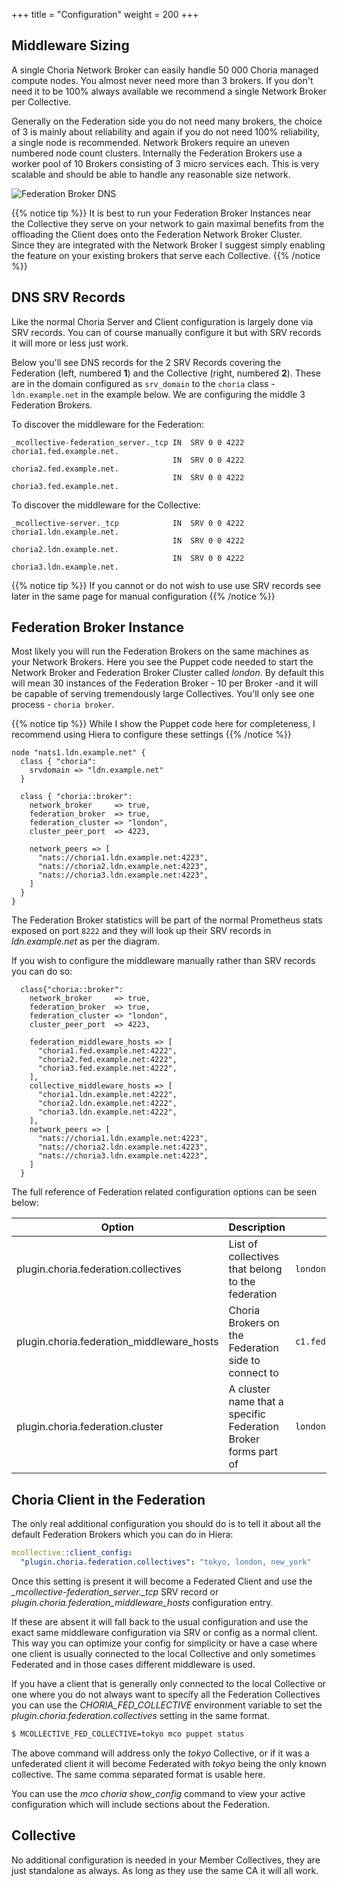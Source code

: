 +++
title = "Configuration"
weight = 200
+++

## Middleware Sizing

A single Choria Network Broker can easily handle 50 000 Choria managed compute nodes. You almost never need more than 3 brokers. If you don't need it to be 100% always available we recommend a single Network Broker per Collective.

Generally on the Federation side you do not need many brokers, the choice of 3 is mainly about reliability and again if you do not need 100% reliability, a single node is recommended.  Network Brokers require an uneven numbered node count clusters.  Internally the Federation Brokers use a worker pool of 10 Brokers consisting of 3 micro services each.  This is very scalable and should be able to handle any reasonable size network.

![Federation Broker DNS](../../federation_dns_config.png)

{{% notice tip %}}
It is best to run your Federation Broker Instances near the Collective they serve on your network to gain maximal benefits from the offloading the Client does onto the Federation Network Broker Cluster. Since they are integrated with the Network Broker I suggest simply enabling the feature on your existing brokers that serve each Collective.
{{% /notice %}}

## DNS SRV Records

Like the normal Choria Server and Client configuration is largely done via SRV records.  You can of course manually configure it but with SRV records it will more or less just work.

Below you'll see DNS records for the 2 SRV Records covering the Federation (left, numbered **1**) and the Collective (right, numbered **2**). These are in the domain configured as `srv_domain` to the `choria` class - `ldn.example.net` in the example below.  We are configuring the middle 3 Federation Brokers.

To discover the middleware for the Federation:

```nohighlight
_mcollective-federation_server._tcp IN  SRV 0 0 4222  choria1.fed.example.net.
                                    IN  SRV 0 0 4222  choria2.fed.example.net.
                                    IN  SRV 0 0 4222  choria3.fed.example.net.
```

To discover the middleware for the Collective:

```nohighlight
_mcollective-server._tcp            IN  SRV 0 0 4222  choria1.ldn.example.net.
                                    IN  SRV 0 0 4222  choria2.ldn.example.net.
                                    IN  SRV 0 0 4222  choria3.ldn.example.net.
```

{{% notice tip %}}
If you cannot or do not wish to use use SRV records see later in the same page for manual configuration
{{% /notice %}}

## Federation Broker Instance

Most likely you will run the Federation Brokers on the same machines as your Network Brokers. Here you see the Puppet code needed to start the Network Broker and Federation Broker Cluster called *london*. By default this will mean 30 instances of the Federation Broker - 10 per Broker -and it will be capable of serving tremendously large Collectives.  You'll only see one process - `choria broker`.

{{% notice tip %}}
While I show the Puppet code here for completeness, I recommend using Hiera to configure these settings
{{% /notice %}}

```puppet
node "nats1.ldn.example.net" {
  class { "choria":
    srvdomain => "ldn.example.net"
  }

  class { "choria::broker":
    network_broker     => true,
    federation_broker  => true,
    federation_cluster => "london",
    cluster_peer_port  => 4223,
    
    network_peers => [
      "nats://choria1.ldn.example.net:4223",
      "nats://choria2.ldn.example.net:4223",
      "nats://choria3.ldn.example.net:4223",
    ]
  }
}
```

The Federation Broker statistics will be part of the normal Prometheus stats exposed on port `8222` and they will look up their SRV records in *ldn.example.net* as per the diagram.

If you wish to configure the middleware manually rather than SRV records you can do so:

```puppet
  class{"choria::broker":
    network_broker     => true,
    federation_broker  => true,
    federation_cluster => "london",
    cluster_peer_port  => 4223,
    
    federation_middleware_hosts => [
      "choria1.fed.example.net:4222",
      "choria2.fed.example.net:4222",
      "choria3.fed.example.net:4222",
    ],
    collective_middleware_hosts => [
      "choria1.ldn.example.net:4222",
      "choria2.ldn.example.net:4222",
      "choria3.ldn.example.net:4222",
    ],
    network_peers => [
      "nats://choria1.ldn.example.net:4223",
      "nats://choria2.ldn.example.net:4223",
      "nats://choria3.ldn.example.net:4223",
    ]
  }
```

The full reference of Federation related configuration options can be seen below:

|Option|Description|Sample|
|------|-----------|------|
|plugin.choria.federation.collectives|List of collectives that belong to the federation|`london,tokyo,new_york`|
|plugin.choria.federation_middleware_hosts|Choria Brokers on the Federation side to connect to|`c1.fed.example.net:4222,c2.fed.example.net:4222`|
|plugin.choria.federation.cluster|A cluster name that a specific Federation Broker forms part of|`london`|

## Choria Client in the Federation

The only real additional configuration you should do is to tell it about all the default Federation Brokers which you can do in Hiera:

```yaml
mcollective::client_config:
  "plugin.choria.federation.collectives": "tokyo, london, new_york"
```

Once this setting is present it will become a Federated Client and use the *_mcollective-federation_server._tcp* SRV record or *plugin.choria.federation_middleware_hosts* configuration entry.

If these are absent it will fall back to the usual configuration and use the exact same middleware configuration via SRV or config as a normal client. This way you can optimize your config for simplicity or have a case where one client is usually connected to the local Collective and only sometimes Federated and in those cases different middleware is used.

If you have a client that is generally only connected to the local Collective or one where you do not always want to specify all the Federation Collectives you can use the *CHORIA_FED_COLLECTIVE* environment variable to set the *plugin.choria.federation.collectives* setting in the same format.

```bash
$ MCOLLECTIVE_FED_COLLECTIVE=tokyo mco puppet status
```

The above command will address only the *tokyo* Collective, or if it was a unfederated client it will become Federated with *tokyo* being the only known collective.  The same comma separated format is usable here.

You can use the *mco choria show_config* command to view your active configuration which will include sections about the Federation.

## Collective

No additional configuration is needed in your Member Collectives, they are just standalone as always.  As long as they use the same CA it will all work.
